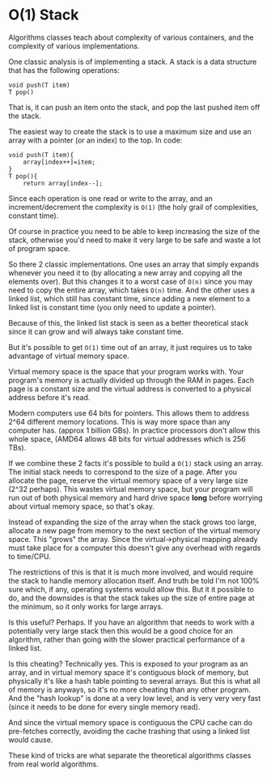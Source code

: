 O(1) Stack
====

Algorithms classes teach about complexity of various containers, and the complexity of various implementations.

One classic analysis is of implementing a stack. A stack is a data structure that has the following operations:

	void push(T item)
	T pop()

That is, it can push an item onto the stack, and pop the last pushed item off the stack.

The easiest way to create the stack is to use a maximum size and use an array with a pointer (or an index) to the top. In code:

	void push(T item){
		array[index++]=item;
	}
	T pop(){
		return array[index--];

Since each operation is one read or write to the array, and an increment/decrement the complexity is `O(1)` (the holy grail of complexities, constant time).

Of course in practice you need to be able to keep increasing the size of the stack, otherwise you'd need to make it very large to be safe and waste a lot of program space.

So there 2 classic implementations. One uses an array that simply expands whenever you need it to (by allocating a new array and copying all the elements over). But this changes it to a worst case of `O(n)` since you may need to copy the entire array, which takes `O(n)` time. And the other uses a linked list, which still has constant time, since adding a new element to a linked list is constant time (you only need to update a pointer).

Because of this, the linked list stack is seen as a better theoretical stack since it can grow and will always take constant time.

But it's possible to get `O(1)` time out of an array, it just requires us to take advantage of virtual memory space.

Virtual memory space is the space that your program works with. Your program's memory is actually divided up through the RAM in pages. Each page is a constant size and the virtual address is converted to a physical address before it's read.

Modern computers use 64 bits for pointers. This allows them to address 2^64 different memory locations. This is way more space than any computer has. (approx 1 billion GBs). In practice processors don't allow this whole space, (AMD64 allows 48 bits for virtual addresses which is 256 TBs).

If we combine these 2 facts it's possible to build a `O(1)` stack using an array. The initial stack needs to correspond to the size of a page. After you allocate the page, reserve the virtual memory space of a very large size (2^32 perhaps). This wastes virtual memory space, but your program will run out of both physical memory and hard drive space **long** before worrying about virtual memory space, so that's okay.

Instead of expanding the size of the array when the stack grows too large, allocate a new page from memory to the next section of the virtual memory space. This "grows" the array. Since the virtual->physical mapping already must take place for a computer this doesn't give any overhead with regards to time/CPU.

The restrictions of this is that it is much more involved, and would require the stack to handle memory allocation itself. And truth be told I'm not 100% sure which, if any, operating systems would allow this. But it it possible to do, and the downsides is that the stack takes up the size of entire page at the minimum, so it only works for large arrays.

Is this useful? Perhaps. If you have an algorithm that needs to work with a potentially very large stack then this would be a good choice for an algorithm, rather than going with the slower practical performance of a linked list.

Is this cheating? Technically yes. This is exposed to your program as an array, and in virtual memory space it's contiguous block of memory, but physically it's like a hash table pointing to several arrays. But this is what all of memory is anyways, so it's no more cheating than any other program. And the "hash lookup" is done at a very low level, and is very very very fast (since it needs to be done for every single memory read). 

And since the virtual memory space is contiguous the CPU cache can do pre-fetches correctly, avoiding the cache trashing that using a linked list would cause.

These kind of tricks are what separate the theoretical algorithms classes from real world algorithms.